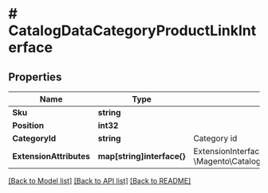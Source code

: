 # # CatalogDataCategoryProductLinkInterface


## Properties 


Name | Type | Description | Notes
------------ | ------------- | ------------- | -------------
**Sku**| **string** |   | [optional]
**Position**| **int32** |   | [optional]
**CategoryId**| **string** | Category id  |
**ExtensionAttributes**| **map[string]interface{}** | ExtensionInterface class for @see \\Magento\\Catalog\\Api\\Data\\CategoryProductLinkInterface  | [optional]


[[Back to Model list]](../../README.md#models) [[Back to API list]](../../README.md#endpoints) [[Back to README]](../../README.md)

